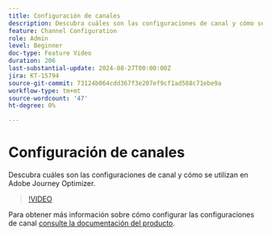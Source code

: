 ```yaml
---
title: Configuración de canales
description: Descubra cuáles son las configuraciones de canal y cómo se utilizan en Adobe Journey Optimizer.
feature: Channel Configuration
role: Admin
level: Beginner
doc-type: Feature Video
duration: 206
last-substantial-update: 2024-08-27T00:00:00Z
jira: KT-15794
source-git-commit: 73124b064cdd367f3e207ef9cf1ad588c71ebe9a
workflow-type: tm+mt
source-wordcount: '47'
ht-degree: 0%

---
```



# Configuración de canales

Descubra cuáles son las configuraciones de canal y cómo se utilizan en Adobe Journey Optimizer.

>[!VIDEO](https://video.tv.adobe.com/v/3433124/?learn=on)

Para obtener más información sobre cómo configurar las configuraciones de canal [consulte la documentación del producto](https://experienceleague.adobe.com/en/docs/journey-optimizer/using/configuration/channel-surfaces#set-up-channel-surfaces).
